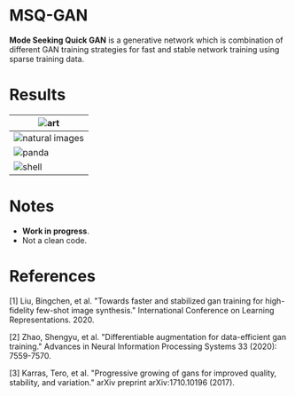 # MSQ-GAN
**Mode Seeking Quick GAN** is a generative network which is combination of different GAN training strategies for fast and stable network training using sparse training data.

# Results

|![art](https://github.com/prajwalsingh/MSQ-GAN/blob/main/images/art_paiting.png)|
|---|
|![natural images](https://github.com/prajwalsingh/MSQ-GAN/blob/main/images/natural_images.png)|
|![panda](https://github.com/prajwalsingh/MSQ-GAN/blob/main/images/panda_images.png)|
|![shell](https://github.com/prajwalsingh/MSQ-GAN/blob/main/images/Shell.png)|

# Notes

* **Work in progress**.
* Not a clean code.

# References

[1] Liu, Bingchen, et al. "Towards faster and stabilized gan training for high-fidelity few-shot image synthesis." International Conference on Learning Representations. 2020.

[2] Zhao, Shengyu, et al. "Differentiable augmentation for data-efficient gan training." Advances in Neural Information Processing Systems 33 (2020): 7559-7570.

[3] Karras, Tero, et al. "Progressive growing of gans for improved quality, stability, and variation." arXiv preprint arXiv:1710.10196 (2017).
